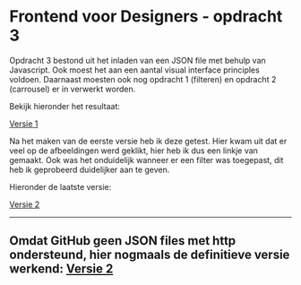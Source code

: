 # Frontend voor Designers - opdracht 3

Opdracht 3 bestond uit het inladen van een JSON file met behulp van Javascript. Ook moest het aan een aantal visual interface principles voldoen. Daarnaast moesten ook nog opdracht 1 (filteren) en opdracht 2 (carrousel) er in verwerkt worden.

Bekijk hieronder het resultaat:

[Versie 1](https://tomwesterhof.github.io/Frontend-voor-Designers/Opdracht%203/v1)


Na het maken van de eerste versie heb ik deze getest. Hier kwam uit dat er veel op de afbeeldingen werd geklikt, hier heb ik dus een linkje van gemaakt. Ook was het onduidelijk wanneer er een filter was toegepast, dit heb ik geprobeerd duidelijker aan te geven.

Hieronder de laatste versie:

[Versie 2](https://tomwesterhof.github.io/Frontend-voor-Designers/Opdracht%203/v2)


-------
Omdat GitHub geen JSON files met http ondersteund, hier nogmaals de definitieve versie werkend:
[Versie 2](http://tomwesterhof.nl/frontend/)
-------
